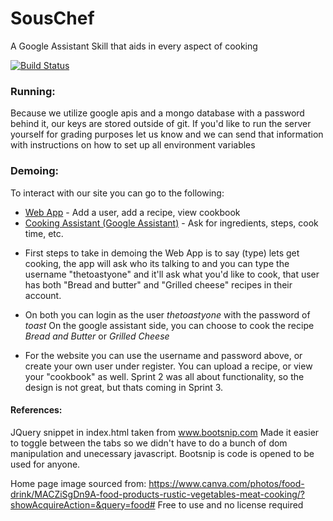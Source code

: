 # SousChef
A Google Assistant Skill that aids in every aspect of cooking

[![Build Status](https://travis-ci.org/trevorforrey/SousChef.svg?branch=master)](https://travis-ci.org/trevorforrey/SousChef)

### Running:
Because we utilize google apis and a mongo database with a password behind it, our keys are stored outside of git.
If you'd like to run the server yourself for grading purposes let us know and we can send that information with
instructions on how to set up all environment variables

### Demoing:
To interact with our site you can go to the following:
- [Web App](https://master-heroku-souchef.herokuapp.com/) - Add a user, add a recipe, view cookbook
- [Cooking Assistant (Google Assistant)](https://bot.dialogflow.com/201dfebf-ef6d-4c66-9b85-50e5e4bdc8fc) - Ask for ingredients, steps, cook time, etc.

* First steps to take in demoing the Web App is to say (type) lets get cooking, the app will ask who its talking to and you can type the username "thetoastyone" and it'll ask what you'd like to cook, that user has both "Bread and butter" and "Grilled cheese" recipes in their account.

* On both you can login as the user _thetoastyone_ with the password of _toast_
On the google assistant side, you can choose to cook the recipe _Bread and Butter_ or _Grilled Cheese_ 

* For the website you can use the username and password above, or create your own user under register.  You can upload a recipe, or view your "cookbook" as well.  Sprint 2 was all about functionality, so the design is not great, but thats coming in Sprint 3.

#### References:
JQuery snippet in index.html taken from www.bootsnip.com
Made it easier to toggle between the tabs so we didn't have 
to do a bunch of dom manipulation and unecessary javascript.
Bootsnip is code is opened to be used for anyone.  

Home page image sourced from:
https://www.canva.com/photos/food-drink/MACZiSgDn9A-food-products-rustic-vegetables-meat-cooking/?showAcquireAction=&query=food#
Free to use and no license required
